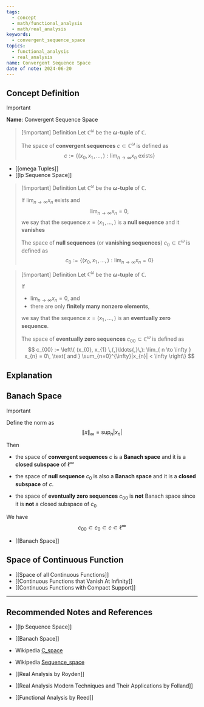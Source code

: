 ```yaml
---
tags:
  - concept
  - math/functional_analysis
  - math/real_analysis
keywords:
  - convergent_sequence_space
topics:
  - functional_analysis
  - real_analysis
name: Convergent Sequence Space
date of note: 2024-06-20
---
```


## Concept Definition

>[!important]
>**Name**: Convergent Sequence Space

>[!important] Definition
>Let $\mathbb{C}^{\omega}$ be the **$\omega$-tuple** of $\mathbb{C}$.
>
>The space of **convergent sequences** $c \subset \mathbb{C}^{\omega}$ is defined as
>$$
>c := \left\{ (x_{0}, x_{1} \,{,}\ldots{,}\,): \lim_{ n \to \infty } x_{n}\text{ exists}  \right\} 
>$$

- [[omega Tuples]]
- [[lp Sequence Space]]

>[!important] Definition
>Let $\mathbb{C}^{\omega}$ be the **$\omega$-tuple** of $\mathbb{C}$.
>
>If $\lim_{ n \to \infty }x_{n}$ exists and $$\lim_{ n \to \infty }x_{n} = 0,$$ we say that the sequence $x = (x_{1} \,{,}\ldots{,}\,)$ is a **null sequence** and it **vanishes** 
>
>The space of **null sequences** (or **vanishing sequences**) $c_{0} \subset \mathbb{C}^{\omega}$ is defined as
>$$
>c_{0} := \left\{ (x_{0}, x_{1} \,{,}\ldots{,}\,): \lim_{ n \to \infty } x_{n} = 0  \right\} 
>$$

>[!important] Definition
>Let $\mathbb{C}^{\omega}$ be the **$\omega$-tuple** of $\mathbb{C}$.
>
>If  
>- $\lim_{ n \to \infty }x_{n} = 0,$  and 
>- there are only **finitely many nonzero elements**, 
>  
>we say that the sequence $x = (x_{1} \,{,}\ldots{,}\,)$ is an **eventually zero sequence**.
>
>The space of **eventually zero sequences** $c_{00} \subset \mathbb{C}^{\omega}$ is defined as
>$$
>c_{00} := \left\{ (x_{0}, x_{1} \,{,}\ldots{,}\,): \lim_{ n \to \infty } x_{n} = 0\, \text{ and } \sum_{n=0}^{\infty}|x_{n}| < \infty  \right\} 
>$$


## Explanation



## Banach Space

>[!important]
>Define the norm as
>$$
>\lVert x \rVert_{\infty} = \sup_{n} |x_{n}|
>$$
>
>Then
>- the space of **convergent sequences** $c$ is a **Banach space** and it is a **closed subspace** of $\ell^{\infty}$
>
>- the space of **null sequence** $c_{0}$ is also a **Banach space** and it is a **closed subspace** of $c$.
>- the space of **eventually zero sequences** $c_{00}$ is **not** Banach space since it is **not** a closed subspace of $c_{0}$
>  
>We have 
>$$
> c_{00} \subset c_{0} \subset c \subset \ell^{\infty}
>$$  

- [[Banach Space]]

## Space of Continuous Function

- [[Space of all Continuous Functions]]
- [[Continuous Functions that Vanish At Infinity]]
- [[Continuous Functions with Compact Support]]



-----------
##  Recommended Notes and References

- [[lp Sequence Space]]


- [[Banach Space]]


- Wikipedia [C_space](https://en.wikipedia.org/wiki/C_space)
- Wikipedia [Sequence_space](https://en.wikipedia.org/wiki/Sequence_space)


- [[Real Analysis by Royden]]
- [[Real Analysis Modern Techniques and Their Applications by Folland]]
- [[Functional Analysis by Reed]]